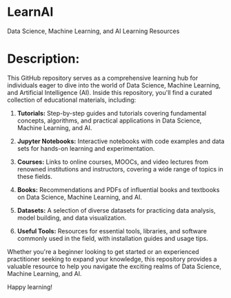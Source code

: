 # LearnAI
Data Science, Machine Learning, and AI Learning Resources


# Description:
This GitHub repository serves as a comprehensive learning hub for individuals eager to dive into the world of Data Science, Machine Learning, and Artificial Intelligence (AI). Inside this repository, you'll find a curated collection of educational materials, including:

1. **Tutorials:** Step-by-step guides and tutorials covering fundamental concepts, algorithms, and practical applications in Data Science, Machine Learning, and AI.

2. **Jupyter Notebooks:** Interactive notebooks with code examples and data sets for hands-on learning and experimentation.

3. **Courses:** Links to online courses, MOOCs, and video lectures from renowned institutions and instructors, covering a wide range of topics in these fields.

4. **Books:** Recommendations and PDFs of influential books and textbooks on Data Science, Machine Learning, and AI.

5. **Datasets:** A selection of diverse datasets for practicing data analysis, model building, and data visualization.

6. **Useful Tools:** Resources for essential tools, libraries, and software commonly used in the field, with installation guides and usage tips.

Whether you're a beginner looking to get started or an experienced practitioner seeking to expand your knowledge, this repository provides a valuable resource to help you navigate the exciting realms of Data Science, Machine Learning, and AI.

Happy learning!



